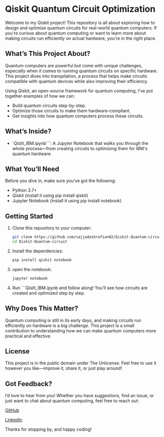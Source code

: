 # Qiskit Quantum Circuit Optimization  

Welcome to my Qiskit project! This repository is all about exploring how to design and optimize quantum circuits for real-world quantum computers. If you're curious about quantum computing or want to learn more about making circuits run efficiently on actual hardware, you're in the right place.  

## What’s This Project About?  
Quantum computers are powerful but come with unique challenges, especially when it comes to running quantum circuits on specific hardware. This project dives into transpilation, a process that helps make circuits compatible with quantum devices while also improving their efficiency.  

Using Qiskit, an open-source framework for quantum computing, I’ve put together examples of how we can:  
- Build quantum circuits step-by-step.  
- Optimize those circuits to make them hardware-compliant.  
- Get insights into how quantum computers process these circuits.  

## What’s Inside?  
- `Qislit_IBM.ipynb```: A Jupyter Notebook that walks you through the whole process—from creating circuits to optimizing them for IBM's quantum hardware.  

## What You’ll Need  
Before you dive in, make sure you’ve got the following:  
- Python 3.7+  
- Qiskit (install it using pip install qiskit)  
- Jupyter Notebook (install it using pip install notebook)  

## Getting Started  
1. Clone this repository to your computer:  
   ``` bash  
   git clone https://github.com/sajjadashrafian02/Qiskit-Quantum-circuit 
   cd Qiskit-Quantum-circuit
   
2. Install the dependencies:
   ```bash  
   pip install qiskit notebook

4. open the notebook:
   ```bash  
   jupyter notebook

5. Run ```Qislit_IBM.ipynb and follow along!
 You’ll see how circuits are created and optimized step by step.

## Why Does This Matter?
Quantum computing is still in its early days, and making circuits run efficiently on hardware is a big challenge. This project is a small contribution to understanding how we can make quantum computers more practical and effective.

## License
This project is in the public domain under The Unlicense. Feel free to use it however you like—improve it, share it, or just play around!

## Got Feedback?
I’d love to hear from you! Whether you have suggestions, find an issue, or just want to chat about quantum computing, feel free to reach out:

[GitHub](https://github.com/sajjadashrafian02)

[LinkedIn](https://www.linkedin.com/in/sajjadashrafian/)


Thanks for stopping by, and happy coding!
